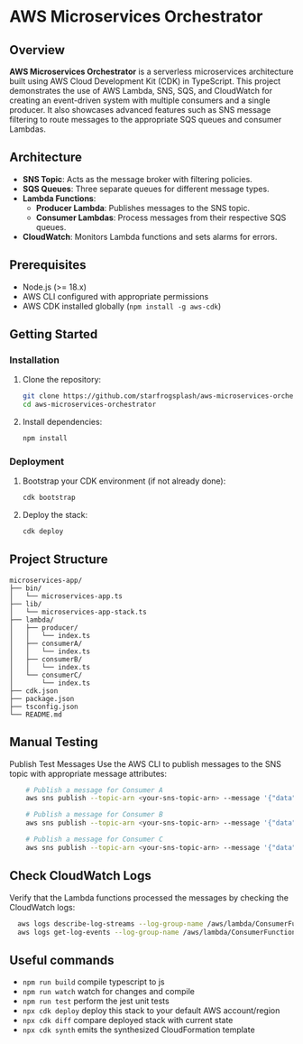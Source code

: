 # AWS Microservices Orchestrator

## Overview

**AWS Microservices Orchestrator** is a serverless microservices architecture built using AWS Cloud Development Kit (CDK) in TypeScript. This project demonstrates the use of AWS Lambda, SNS, SQS, and CloudWatch for creating an event-driven system with multiple consumers and a single producer. It also showcases advanced features such as SNS message filtering to route messages to the appropriate SQS queues and consumer Lambdas.

## Architecture

- **SNS Topic**: Acts as the message broker with filtering policies.
- **SQS Queues**: Three separate queues for different message types.
- **Lambda Functions**:
  - **Producer Lambda**: Publishes messages to the SNS topic.
  - **Consumer Lambdas**: Process messages from their respective SQS queues.
- **CloudWatch**: Monitors Lambda functions and sets alarms for errors.

## Prerequisites

- Node.js (>= 18.x)
- AWS CLI configured with appropriate permissions
- AWS CDK installed globally (`npm install -g aws-cdk`)

## Getting Started

### Installation

1. Clone the repository:

   ```sh
   git clone https://github.com/starfrogsplash/aws-microservices-orchestrator.git
   cd aws-microservices-orchestrator
   ```

2. Install dependencies:

   ```sh
   npm install
   ```

### Deployment

1. Bootstrap your CDK environment (if not already done):

   ```sh
   cdk bootstrap
   ```

2. Deploy the stack:

   ```sh
   cdk deploy
   ```

## Project Structure

```plaintext
microservices-app/
├── bin/
│   └── microservices-app.ts
├── lib/
│   └── microservices-app-stack.ts
├── lambda/
│   ├── producer/
│   │   └── index.ts
│   ├── consumerA/
│   │   └── index.ts
│   ├── consumerB/
│   │   └── index.ts
│   └── consumerC/
│       └── index.ts
├── cdk.json
├── package.json
├── tsconfig.json
└── README.md
```

## Manual Testing

Publish Test Messages
Use the AWS CLI to publish messages to the SNS topic with appropriate message attributes:

```sh
    # Publish a message for Consumer A
    aws sns publish --topic-arn <your-sns-topic-arn> --message '{"data":"Message for typeA"}' --message-attributes '{"eventType":{"DataType":"String","StringValue":"typeA"}}'

    # Publish a message for Consumer B
    aws sns publish --topic-arn <your-sns-topic-arn> --message '{"data":"Message for typeB"}' --message-attributes '{"eventType":{"DataType":"String","StringValue":"typeB"}}'

    # Publish a message for Consumer C
    aws sns publish --topic-arn <your-sns-topic-arn> --message '{"data":"Message for typeC"}' --message-attributes '{"eventType":{"DataType":"String","StringValue":"typeC"}}'
```

## Check CloudWatch Logs

Verify that the Lambda functions processed the messages by checking the CloudWatch logs:

```sh
  aws logs describe-log-streams --log-group-name /aws/lambda/ConsumerFunctionA
  aws logs get-log-events --log-group-name /aws/lambda/ConsumerFunctionA --log-stream-name <log-stream-name>
```

## Useful commands

- `npm run build` compile typescript to js
- `npm run watch` watch for changes and compile
- `npm run test` perform the jest unit tests
- `npx cdk deploy` deploy this stack to your default AWS account/region
- `npx cdk diff` compare deployed stack with current state
- `npx cdk synth` emits the synthesized CloudFormation template
